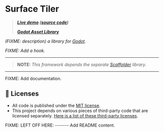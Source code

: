 # Surface Tiler

<!-- FIXME: Add a package icon. -->

> _**[Live demo](https://snoringcat.games/play/squirrel-away) ([source code](https://github.com/snoringcatgames/squirrel_away))**_
> 
> _**[Godot Asset Library](https://godotengine.org/asset-library/asset/FIXME)**_

_(FIXME: description) a library for [Godot](https://godotengine.org/)._

_FIXME: Add a hook._

--------

> **NOTE:** _This framework depends the separate [Scaffolder](https://github.com/snoringcatgames/scaffolder/) library._

--------

<!-- FIXME: Add a GIF showing the autotiling in action! -->

FIXME: Add documentation.

## 📃 Licenses

-   All code is published under the [MIT license](LICENSE).
-   This project depends on various pieces of third-party code that are licensed separately. [Here is a list of these third-party licenses](./src/config/surfacer_third_party_licenses.gd).


<!-- FIXME: Add a package icon. -->

FIXME: LEFT OFF HERE: ------- Add README content.